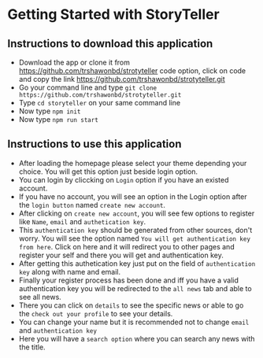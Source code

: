 # Getting Started with StoryTeller

## Instructions to download this application

- Download the app or clone it from https://github.com/trshawonbd/strotyteller code option, click on code and copy the link https://github.com/trshawonbd/strotyteller.git
- Go your command line and type `git clone https://github.com/trshawonbd/strotyteller.git`
- Type `cd storyteller` on your same command line
- Now type `npm init`
- Now type `npm run start`

## Instructions to use this application

- After loading the homepage please select your theme depending your choice. You will get this option just beside login option.
- You can login by cliccking on `Login` option if you have an existed account.
- If you have no account, you will see an option in the Login option after the `login button` named `create new account`.
- After clicking on `create new account`, you will see few options to register like `Name`, `email` and `authetication key`.
- This `authentication key` should be generated from other sources, don't worry. You will see the option named `You will get authentication key from here`. Click on here and it will redirect you to other pages and register your self and there you will get and authentication key.
- After getting this authetication key just put on the field of `authentication key` along with name and email.
- Finally your register process has been done and iff you have a valid authentication key you will be redirected to the `all news` tab and able to see all news.
- There you can click on `details` to see the specific news or able to go the `check out your profile` to see your details.
- You can change your name but it is recommended not to change `email` and `authentication key`
- Here you will have a `search option` where you can search any news with the title.  

